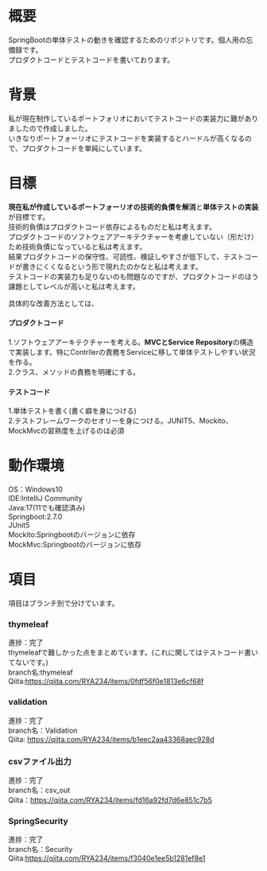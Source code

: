 # 概要
SpringBootの単体テストの動きを確認するためのリポジトリです。個人用の忘備録です。<br>
プロダクトコードとテストコードを書いております。<br>


# 背景
私が現在制作しているポートフォリオにおいてテストコードの実装力に難がありましたので作成しました。<br>
いきなりポートフォーリオにテストコードを実装するとハードルが高くなるので、プロダクトコードを単純にしています。<br>


# 目標<br>
**現在私が作成しているポートフォーリオの技術的負債を解消**と**単体テストの実装**が目標です。<br>
技術的負債はプロダクトコード依存によるものだと私は考えます。<br>
プロダクトコードのソフトウェアアーキテクチャーを考慮していない（形だけ）ため技術負債になっていると私は考えます。<br>
結果プロダクトコードの保守性、可読性、検証しやすさが低下して、テストコードが書きにくくなるという形で現れたのかなと私は考えます。<br>
テストコードの実装力も足りないのも問題なのですが、プロダクトコードのほう課題としてレベルが高いと私は考えます。<br>

具体的な改善方法としては、<br>
#### プロダクトコード
1.ソフトウェアアーキテクチャーを考える。**MVCとService Repository**の構造で実装します。特にContrllerの責務をServiceに移して単体テストしやすい状況を作る。<br>
2.クラス、メソッドの責務を明確にする。<br>
#### テストコード
1.単体テストを書く(書く癖を身につける) <br>
2.テストフレームワークのセオリーを身につける。JUNIT5、Mockito、MockMvcの習熟度を上げるのは必須<br>


# 動作環境
OS：Windows10<br>
IDE:IntelliJ Community <br>
Java:17(11でも確認済み) <br>
Springboot:2.7.0 <br>
JUnit5 <br>
Mockito:Springbootのバージョンに依存<br>
MockMvc:Springbootのバージョンに依存<br>


# 項目
項目はブランチ別で分けています。

### thymeleaf
進捗：完了<br>
thymeleafで難しかった点をまとめています。(これに関してはテストコード書いてないです。)<br>
branch名:thymeleaf <br>
Qiita:https://qiita.com/RYA234/items/0fdf56f0e1813e6cf68f


### validation
進捗：完了<br>
branch名：Validation<br>
Qiita: https://qiita.com/RYA234/items/b1eec2aa43368aec928d

### csvファイル出力
進捗：完了<br>
branch名：csv_out<br>
Qiita：https://qiita.com/RYA234/items/fd16a92fd7d6e851c7b5 <br>

### SpringSecurity
進捗：完了<br>
branch名：Security<br>
Qiita:https://qiita.com/RYA234/items/f3040e1ee5b1281ef8e1 <br>

